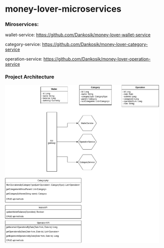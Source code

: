 # money-lover-microservices

### Miroservices:

  wallet-service: https://github.com/Dankosik/money-lover-wallet-service
  
  
  category-service: https://github.com/Dankosik/money-lover-category-service
  
  
  operation-service: https://github.com/Dankosik/money-lover-operation-service
  
  
 ### Project Architecture
![alt text](https://github.com/Dankosik/money-lover-microservices/blob/main/Project%20Architecture.drawio.png?raw=true)
